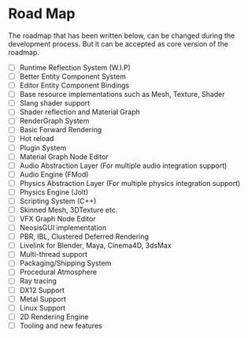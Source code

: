 # Road Map

The roadmap that has been written below, can be changed during the development process. But it can be 
accepted as core version of the roadmap.

- [ ] Runtime Reflection System (W.I.P)
- [ ] Better Entity Component System
- [ ] Editor Entity Component Bindings
- [ ] Base resource implementations such as Mesh, Texture, Shader
- [ ] Slang shader support
- [ ] Shader reflection and Material Graph
- [ ] RenderGraph System
- [ ] Basic Forward Rendering
- [ ] Hot reload
- [ ] Plugin System
- [ ] Material Graph Node Editor
- [ ] Audio Abstraction Layer (For multiple audio integration support)
- [ ] Audio Engine (FMod)
- [ ] Physics Abstraction Layer (For multiple physics integration support)
- [ ] Physics Engine (Jolt)
- [ ] Scripting System (C++)
- [ ] Skinned Mesh, 3DTexture etc.
- [ ] VFX Graph Node Editor
- [ ] NeosisGUI implementation
- [ ] PBR, IBL, Clustered Deferred Rendering
- [ ] Livelink for Blender, Maya, Cinema4D, 3dsMax
- [ ] Multi-thread support
- [ ] Packaging/Shipping System
- [ ] Procedural Atmosphere
- [ ] Ray tracing
- [ ] DX12 Support
- [ ] Metal Support
- [ ] Linux Support
- [ ] 2D Rendering Engine
- [ ] Tooling and new features